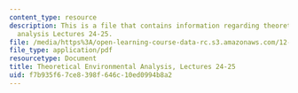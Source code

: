 ```yaml
---
content_type: resource
description: This is a file that contains information regarding theoretical environmental
  analysis Lectures 24-25.
file: /media/https%3A/open-learning-course-data-rc.s3.amazonaws.com/12-009j-theoretical-environmental-analysis-spring-2015/f7b935f67ce8398f646c10ed0994b8a2_MIT12_009JS15_24-25ecoorg.pdf
file_type: application/pdf
resourcetype: Document
title: Theoretical Environmental Analysis, Lectures 24-25
uid: f7b935f6-7ce8-398f-646c-10ed0994b8a2
---
```

